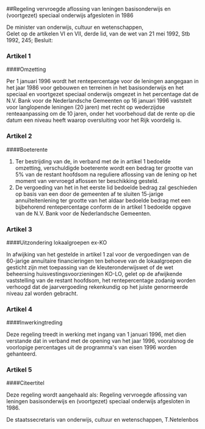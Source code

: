 <meta http-equiv='Content-Type' content='text/html; charset=utf-8' />

##Regeling vervroegde aflossing van leningen basisonderwijs en (voortgezet) speciaal onderwijs afgesloten in 1986

De minister van onderwijs, cultuur en wetenschappen,  
Gelet op de artikelen VI en VII, derde lid, van de wet van 21 mei 1992, Stb 1992, 245;
Besluit:    

### Artikel  1  

####Omzetting

Per 1 januari 1996 wordt het rentepercentage voor de leningen aangegaan in het jaar 1986 voor gebouwen en terreinen in het basisonderwijs en het speciaal en voortgezet speciaal onderwijs omgezet in het percentage dat de N.V. Bank voor de Nederlandsche Gemeenten op 16 januari 1996 vaststelt voor langlopende leningen (20 jaren) met recht op wederzijdse renteaanpassing om de 10 jaren, onder het voorbehoud dat de rente op die datum een niveau heeft waarop oversluiting voor het Rijk voordelig is.  

### Artikel  2  

####Boeterente

1.  Ter bestrijding van de, in verband met de in artikel 1 bedoelde omzetting, verschuldigde boeterente wordt een bedrag ter grootte van 5% van de restant hoofdsom na reguliere aflossing van de lening op het moment van vervroegd aflossen ter beschikking gesteld.   
2.  De vergoeding van het in het eerste lid bedoelde bedrag zal geschieden op basis van een door de gemeenten af te sluiten 15-jarige annuïteitenlening ter grootte van het aldaar bedoelde bedrag met een bijbehorend rentepercentage conform de in artikel 1 bedoelde opgave van de N.V. Bank voor de Nederlandsche Gemeenten.   

### Artikel  3  

####Uitzondering lokaalgroepen ex-KO

In afwijking van het gestelde in artikel 1 zal voor de vergoedingen van de 60-jarige annuïtaire financieringen ten behoeve van de lokaalgroepen die gesticht zijn met toepassing van de kleuteronderwijswet of de wet beheersing huisvestingsvoorzieningen KO-LO, gelet op de afwijkende vaststelling van de restant hoofdsom, het rentepercentage zodanig worden verhoogd dat de jaarvergoeding rekenkundig op het juiste genormeerde niveau zal worden gebracht.  

### Artikel  4  

####Inwerkingtreding

Deze regeling treedt in werking met ingang van 1 januari 1996, met dien verstande dat in verband met de opening van het jaar 1996, vooralsnog de voorlopige percentages uit de programma's van eisen 1996 worden gehanteerd.  

### Artikel  5  

####Citeertitel

Deze regeling wordt aangehaald als: Regeling vervroegde aflossing van leningen basisonderwijs en (voortgezet) speciaal onderwijs afgesloten in 1986.  

De 
staatssecretaris van onderwijs, cultuur en wetenschappen,
T.Netelenbos    
